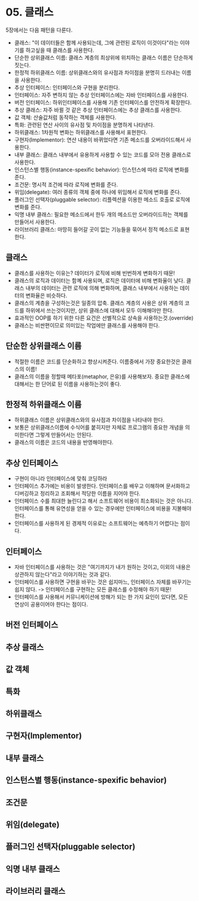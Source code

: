# 05. 클래스
5장에서는 다음 패턴을 다룬다.
 - 클래스: "이 데이터들은 함께 사용되는데, 그에 관련된 로직이 이것이다"라는 이야기를 하고싶을 때 클래스를 사용한다.
 - 단순한 상위클래스 이름: 클래스 계층의 최상위에 위치하는 클래스 이름은 단순하게 짓는다.
 - 한정적 하위클래스 이름: 상위클래스와의 유사점과 차이점을 분명히 드러내는 이름을 사용한다.
 - 추상 인터페이스: 인터페이스와 구현을 분리한다.
 - 인터페이스: 자주 변하지 않는 추상 인터페이스에는 자바 인터페이스를 사용한다.
 - 버전 인터페이스: 하위인터페이스를 사용해 기존 인터페이스를 안전하게 확장한다.
 - 추상 클래스: 자주 바뀔 것 같은 추상 인터페이스에는 추상 클래스를 사용한다.
 - 값 객체: 산술값처럼 동작하는 객체를 사용한다.
 - 특화: 관련된 연산 사이의 유사점 및 차이점을 분명하게 나타낸다.
 - 하위클래스: 1차원적 변화는 하위클래스를 사용해서 표현한다.
 - 구현자(Implementor): 연산 내용이 바뀌었다면 기존 메소드를 오버라이드해서 사용한다.
 - 내부 클래스: 클래스 내부에서 유용하게 사용할 수 있는 코드를 모아 전용 클래스로 사용한다.
 - 인스턴스별 행동(instance-spexific behavior): 인스턴스에 따라 로직에 변화를 준다.
 - 조건문: 명시적 조건에 따라 로직에 변화를 준다.
 - 위임(delegate): 여러 종류의 객체 중에 하나에 위임해서 로직에 변화를 준다.
 - 플러그인 선택자(pluggable selector): 리플렉션을 이용한 메소드 호출로 로직에 변화를 준다.
 - 익명 내부 클래스: 필요한 메소드에서 한두 개의 메소드만 오버라이드하는 객체를 만들어서 사용한다.
 - 라이브러리 클래스: 마땅히 들어갈 곳이 없는 기능들을 묶어서 정적 메소드로 표현한다.

## 클래스
 - 클래스를 사용하는 이유는? 데이터가 로직에 비해 빈번하게 변화하기 때문!  
 - 클래스의 로직과 데이터는 함꼐 사용되며, 로직은 데이터에 비해 변화율이 낮다. 클래스 내부의 데이터는 관련 로직에 의해 변화하며, 클래스 내부에서 사용하는 데이터의 변화율은 비슷하다.  
 - 클래스의 계층을 구성하는것은 일종의 압축. 클래스 계층의 사용은 상위 계층의 코드를 하위에서 쓰는것이지만, 상위 클래스에 대해서 모두 이해해야만 한다.  
 - 효과적인 OOP를 하기 위한 다른 요건은 선별적으로 상속을 사용하는것.(override)  
 - 클래스는 비싼편이므로 의미있는 작업에만 클래스를 사용해야 한다.

## 단순한 상위클래스 이름
 - 적절한 이름은 코드를 단순화하고 향상시켜준다. 이름중에서 가장 중요한것은 클래스의 이름!
 - 클래스의 이름을 정할때 메타포(metaphor, 은유)를 사용해보자. 중요한 클래스에 대해서는 한 단어로 된 이름을 사용하는것이 좋다.

## 한정적 하위클래스 이름
- 하위클래스 이름은 상위클래스와의 유사점과 차이점을 나타내야 한다. 
- 보통은 상위클래스이름에 수식어를 붙히지만 자체로 프로그램의 중요한 개념을 의미한다면 그렇게 만들어서는 안된다. 
- 클래스의 이름은 코드의 내용을 반영해야한다.

## 추상 인터페이스
- 구현이 아니라 인터페이스에 맞춰 코딩하라
- 인터페이스 추가에는 비용이 발생한다. 인터페이스를 배우고 이해하며 문서화하고 디버깅하고 정리하고 조회해서 적당한 이름을 지어야 한다.
- 인터페이스 수를 최대한 늘린다고 해서 소프트웨어 비용이 최소화되는 것은 아니다. 인터페이스를 통해 유연성을 얻을 수 있는 경우에만 인터페이스에 비용을 지불해야 한다. 
- 인터페이스를 사용하게 된 경제적 이유로는 소프트웨어는 예측하기 어렵다는 점이다. 

## 인터페이스
- 자바 인터페이스를 사용하는 것은 "여기까지가 내가 원하는 것이고, 이외의 내용은 상관하지 않는다"라고 이야기하는 것과 같다. 
- 인터페이스를 사용하면 구현을 바꾸는 것은 쉽지마느, 인터페이스 자체를 바꾸기는 쉽지 않다. -> 인터페이스를 구현하는 모든 클래스를 수정해야 하기 때문!
- 인터페이스를 사용해서 커뮤니케이션에 방해가 되는 한 가지 요인이 있다면, 모든 연상이 공용이어야 한다는 점이다.


















## 버전 인터페이스
## 추상 클래스
## 값 객체
## 특화
## 하위클래스
## 구현자(Implementor)
## 내부 클래스
## 인스턴스별 행동(instance-spexific behavior)
## 조건문
## 위임(delegate)
## 플러그인 선택자(pluggable selector)
## 익명 내부 클래스
## 라이브러리 클래스










































